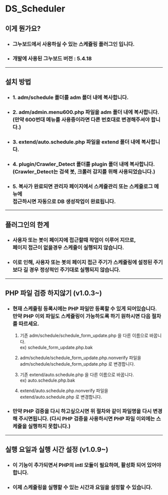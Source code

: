 # DS_Scheduler

## __이게 뭔가요?__
* ### __그누보드에서 사용하실 수 있는 스케쥴링 플러그인 입니다.__ 
* ### 개발에 사용된 그누보드 버전 : 5.4.18
<hr/>

## __설치 방법__
- ### 1. adm/schedule 폴더를 adm 폴더 내에 복사합니다.
- ### 2. adm/admin.menu600.php 파일을 adm 폴더 내에 복사합니다.<br>(만약 600번대 메뉴를 사용중이라면 다른 번호대로 변경해주셔야 합니다.)
- ### 3. extend/auto.schedule.php 파일을 extend 폴더 내에 복사합니다.
- ### 4. plugin/Crawler_Detect 폴더를 plugin 폴더 내에 복사합니다.<br> (Crawler_Detect는 검색 봇, 크롤러 감지를 위해 사용되었습니다.)
- ### 5. 복사가 완료되면 관리자 페이지에서 스케쥴관리 또는 스케쥴로그 메뉴에<br> 접근하시면 자동으로 DB 생성작업이 완료됩니다.

<hr/>

## __플러그인의 한계__
* ### __사용자 또는 봇이 페이지에 접근할때 작업이 이루어 지므로,<br> 페이지 접근이 없을경우 스케쥴이 실행되지 않습니다.__
* ### __이로 인해, 사용자 또는 봇의 페이지 접근 주기가 스케쥴링에 설정된 주기보다 길 경우 정상적인 주기대로 실행되지 않습니다.__
  
<hr/>

## __PHP 파일 검증 하지않기 (v1.0.3~)__
* ### 현재 스케쥴링 등록시에는 PHP 파일만 등록할 수 있게 되어있습니다. <br>만약 PHP 이외 파일도 스케쥴링이 가능하도록 하기 원하시면 다음 절차를 따르세요.

  1. 기존 adm/schedule/schedule_form_update.php 을 다른 이름으로 바꿉니다.<br> ex) schedule_form_update.php.bak
   
  2. adm/schedule/schedule_form_update.php.nonverify 파일을 <br> adm/schedule/schedule_form_update.php 로 변경합니다.
   
  3. 기존 extend/auto.schedule.php 을 다른 이름으로 바꿉니다.<br> ex) auto.schedule.php.bak
  
  4. extend/auto.schedule.php.nonverify 파일을 <br> extend/auto.schedule.php 로 변경합니다. 

* ### 만약 PHP 검증을 다시 하고싶으시면 위 절차와 같이 파일명을 다시 변경해 주시면됩니다. (다시 PHP 검증을 사용하시면 PHP 파일 이외에는  스케쥴을 실행하지 못합니다.)

<hr/>

## __실행 요일과 실행 시간 설정 (v1.0.9~)__
* ### 이 기능이 추가되면서 PHP의 intl 모듈이 필요하며, 활성화 되어 있어야 합니다.
* ### 이제 스케쥴링을 실행할 수 있는 시간과 요일을 설정할 수 있습니다.